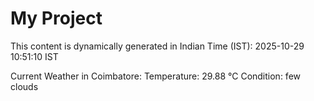 # My Project

This content is dynamically generated in Indian Time (IST): 2025-10-29 10:51:10 IST


Current Weather in Coimbatore:
Temperature: 29.88 °C
Condition: few clouds
